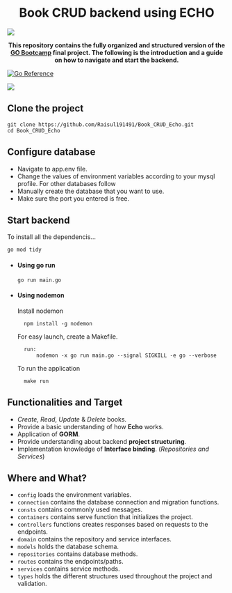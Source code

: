 <h1 align="center">Book CRUD backend using ECHO</h1>

![](https://i.imgur.com/waxVImv.png)

<p align="center"><b>This repository contains the fully organized and structured version of the <a href=https://docs.google.com/document/d/1d5a7VX5234sE4KVx6_7x3F8wArIszn-2VQ1zB5StftU/edit#heading=h.oxsrk713yfuh>GO Bootcamp</a> final project. The following is the introduction and a guide on how to navigate and start the backend.</b></p>

[![Go Reference](https://pkg.go.dev/badge/golang.org/x/example.svg)](https://pkg.go.dev/golang.org/x/example)

![](https://png.pngtree.com/png-clipart/20190918/ourmid/pngtree-creative-simple-dividing-line-1713763-png-image_1731060.jpg)

## Clone the project
```
git clone https://github.com/Raisul191491/Book_CRUD_Echo.git
cd Book_CRUD_Echo
```

## Configure database
- Navigate to app.env file.
- Change the values of environment variables according to your mysql profile. For other databases follow 
- Manually create the database that you want to use.
- Make sure the port you entered is free.

## Start backend
To install all the dependencis...

  
    go mod tidy
   

- #### Using go run
    ```
    go run main.go
    ```
- #### Using nodemon
    
    Install nodemon

        npm install -g nodemon

    For easy launch, create a Makefile.

        run:
            nodemon -x go run main.go --signal SIGKILL -e go --verbose


    To run the application

        make run

## Functionalities and Target

 * *Create*, *Read*, *Update* & *Delete* books.
 * Provide a basic understanding of how **Echo** works. 
 * Application of **GORM**.
 * Provide understanding about backend **project structuring**.
 * Implementation knowledge of **Interface binding**. (*Repositories and Services*)

 ## Where and What?
 * `config` loads the environment variables.
 * `connection` contains the database connection and migration functions.
 * `consts` contains commonly used messages.
 * `containers` contains serve function that initializes the project.
 * `controllers` functions creates responses based on requests to the endpoints.
 * `domain` contains the repository and service interfaces. 
 * `models` holds the database schema.
 * `repositories` contains database methods.
 * `routes` contains the endpoints/paths.
 * `services` contains service methods.
 * `types` holds the different structures used throughout the project and validation.


